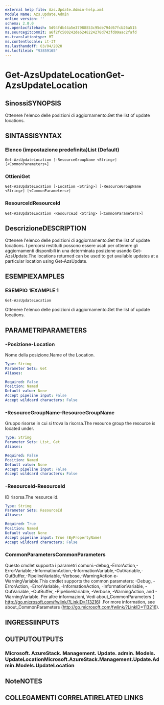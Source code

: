 ```yaml
---
external help file: Azs.Update.Admin-help.xml
Module Name: Azs.Update.Admin
online version: ''
schema: 2.0.0
ms.openlocfilehash: 5d94fdb44a5e37988853c95de794d67fcb26a515
ms.sourcegitcommit: a6f2fc500242de6248224278d743fd09aac2fafd
ms.translationtype: MT
ms.contentlocale: it-IT
ms.lasthandoff: 03/04/2020
ms.locfileid: "93859165"
---
```

# <span data-ttu-id="ef64d-101">Get-AzsUpdateLocation</span><span class="sxs-lookup"><span data-stu-id="ef64d-101">Get-AzsUpdateLocation</span></span>

## <span data-ttu-id="ef64d-102">Sinossi</span><span class="sxs-lookup"><span data-stu-id="ef64d-102">SYNOPSIS</span></span>
<span data-ttu-id="ef64d-103">Ottenere l'elenco delle posizioni di aggiornamento.</span><span class="sxs-lookup"><span data-stu-id="ef64d-103">Get the list of update locations.</span></span>

## <span data-ttu-id="ef64d-104">SINTASSI</span><span class="sxs-lookup"><span data-stu-id="ef64d-104">SYNTAX</span></span>

### <span data-ttu-id="ef64d-105">Elenco (impostazione predefinita)</span><span class="sxs-lookup"><span data-stu-id="ef64d-105">List (Default)</span></span>
```
Get-AzsUpdateLocation [-ResourceGroupName <String>] [<CommonParameters>]
```

### <span data-ttu-id="ef64d-106">Ottieni</span><span class="sxs-lookup"><span data-stu-id="ef64d-106">Get</span></span>
```
Get-AzsUpdateLocation [-Location <String>] [-ResourceGroupName <String>] [<CommonParameters>]
```

### <span data-ttu-id="ef64d-107">ResourceId</span><span class="sxs-lookup"><span data-stu-id="ef64d-107">ResourceId</span></span>
```
Get-AzsUpdateLocation -ResourceId <String> [<CommonParameters>]
```

## <span data-ttu-id="ef64d-108">Descrizione</span><span class="sxs-lookup"><span data-stu-id="ef64d-108">DESCRIPTION</span></span>
<span data-ttu-id="ef64d-109">Ottenere l'elenco delle posizioni di aggiornamento.</span><span class="sxs-lookup"><span data-stu-id="ef64d-109">Get the list of update locations.</span></span> <span data-ttu-id="ef64d-110">I percorsi restituiti possono essere usati per ottenere gli aggiornamenti disponibili in una determinata posizione usando Get-AzsUpdate.</span><span class="sxs-lookup"><span data-stu-id="ef64d-110">The locations returned can be used to get available updates at a particular location using Get-AzsUpdate.</span></span>

## <span data-ttu-id="ef64d-111">ESEMPI</span><span class="sxs-lookup"><span data-stu-id="ef64d-111">EXAMPLES</span></span>

### <span data-ttu-id="ef64d-112">ESEMPIO 1</span><span class="sxs-lookup"><span data-stu-id="ef64d-112">EXAMPLE 1</span></span>
```
Get-AzsUpdateLocation
```

<span data-ttu-id="ef64d-113">Ottenere l'elenco delle posizioni di aggiornamento.</span><span class="sxs-lookup"><span data-stu-id="ef64d-113">Get the list of update locations.</span></span>

## <span data-ttu-id="ef64d-114">PARAMETRI</span><span class="sxs-lookup"><span data-stu-id="ef64d-114">PARAMETERS</span></span>

### <span data-ttu-id="ef64d-115">-Posizione</span><span class="sxs-lookup"><span data-stu-id="ef64d-115">-Location</span></span>
<span data-ttu-id="ef64d-116">Nome della posizione.</span><span class="sxs-lookup"><span data-stu-id="ef64d-116">Name of the Location.</span></span>

```yaml
Type: String
Parameter Sets: Get
Aliases:

Required: False
Position: Named
Default value: None
Accept pipeline input: False
Accept wildcard characters: False
```

### <span data-ttu-id="ef64d-117">-ResourceGroupName</span><span class="sxs-lookup"><span data-stu-id="ef64d-117">-ResourceGroupName</span></span>
<span data-ttu-id="ef64d-118">Gruppo risorse in cui si trova la risorsa.</span><span class="sxs-lookup"><span data-stu-id="ef64d-118">The resource group the resource is located under.</span></span>

```yaml
Type: String
Parameter Sets: List, Get
Aliases:

Required: False
Position: Named
Default value: None
Accept pipeline input: False
Accept wildcard characters: False
```

### <span data-ttu-id="ef64d-119">-ResourceId</span><span class="sxs-lookup"><span data-stu-id="ef64d-119">-ResourceId</span></span>
<span data-ttu-id="ef64d-120">ID risorsa.</span><span class="sxs-lookup"><span data-stu-id="ef64d-120">The resource id.</span></span>

```yaml
Type: String
Parameter Sets: ResourceId
Aliases:

Required: True
Position: Named
Default value: None
Accept pipeline input: True (ByPropertyName)
Accept wildcard characters: False
```

### <span data-ttu-id="ef64d-121">CommonParameters</span><span class="sxs-lookup"><span data-stu-id="ef64d-121">CommonParameters</span></span>
<span data-ttu-id="ef64d-122">Questo cmdlet supporta i parametri comuni:-debug,-ErrorAction,-ErrorVariable,-InformationAction,-InformationVariable,-OutVariable,-OutBuffer,-PipelineVariable,-Verbose,-WarningAction e-WarningVariable.</span><span class="sxs-lookup"><span data-stu-id="ef64d-122">This cmdlet supports the common parameters: -Debug, -ErrorAction, -ErrorVariable, -InformationAction, -InformationVariable, -OutVariable, -OutBuffer, -PipelineVariable, -Verbose, -WarningAction, and -WarningVariable.</span></span> <span data-ttu-id="ef64d-123">Per altre informazioni, Vedi about_CommonParameters ( http://go.microsoft.com/fwlink/?LinkID=113216) .</span><span class="sxs-lookup"><span data-stu-id="ef64d-123">For more information, see about_CommonParameters (http://go.microsoft.com/fwlink/?LinkID=113216).</span></span>

## <span data-ttu-id="ef64d-124">INGRESSI</span><span class="sxs-lookup"><span data-stu-id="ef64d-124">INPUTS</span></span>

## <span data-ttu-id="ef64d-125">OUTPUT</span><span class="sxs-lookup"><span data-stu-id="ef64d-125">OUTPUTS</span></span>

### <span data-ttu-id="ef64d-126">Microsoft. AzureStack. Management. Update. admin. Models. UpdateLocation</span><span class="sxs-lookup"><span data-stu-id="ef64d-126">Microsoft.AzureStack.Management.Update.Admin.Models.UpdateLocation</span></span>

## <span data-ttu-id="ef64d-127">Note</span><span class="sxs-lookup"><span data-stu-id="ef64d-127">NOTES</span></span>

## <span data-ttu-id="ef64d-128">COLLEGAMENTI CORRELATI</span><span class="sxs-lookup"><span data-stu-id="ef64d-128">RELATED LINKS</span></span>
